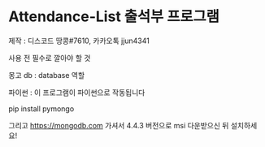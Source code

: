 # Attendance-List 출석부 프로그램

제작 : 디스코드 땅콩#7610, 카카오톡 jjun4341

사용 전 필수로 깔아야 할 것

몽고 db : database 역할

파이썬 : 이 프로그램이 파이썬으로 작동됩니다

pip install pymongo

그리고 https://mongodb.com 가셔서 4.4.3 버전으로 msi 다운받으신 뒤 설치하세요!

